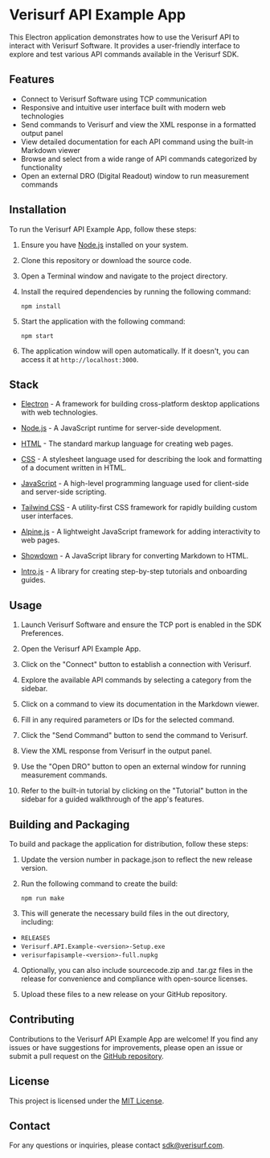 # Verisurf API Example App
This Electron application demonstrates how to use the Verisurf API to interact with Verisurf Software. It provides a user-friendly interface to explore and test various API commands available in the Verisurf SDK.
## Features
- Connect to Verisurf Software using TCP communication
- Responsive and intuitive user interface built with modern web technologies
- Send commands to Verisurf and view the XML response in a formatted output panel
- View detailed documentation for each API command using the built-in Markdown viewer
- Browse and select from a wide range of API commands categorized by functionality
- Open an external DRO (Digital Readout) window to run measurement commands

## Installation

To run the Verisurf API Example App, follow these steps:

1. Ensure you have [Node.js](https://nodejs.org/) installed on your system.

2. Clone this repository or download the source code.

3. Open a Terminal window and navigate to the project directory.

4. Install the required dependencies by running the following command:
    ```
   npm install
    ```
   
5. Start the application with the following command:
   ```
   npm start
   ```

6. The application window will open automatically. If it doesn't, you can access it at `http://localhost:3000`.

## Stack
- [Electron](https://www.electronjs.org/) - A framework for building cross-platform desktop applications with web technologies.

- [Node.js](https://nodejs.org/) - A JavaScript runtime for server-side development.

- [HTML](https://developer.mozilla.org/en-US/docs/Web/HTML) - The standard markup language for creating web pages.

- [CSS](https://developer.mozilla.org/en-US/docs/Web/CSS) - A stylesheet language used for describing the look and formatting of a document written in HTML.

- [JavaScript](https://developer.mozilla.org/en-US/docs/Web/JavaScript) - A high-level programming language used for client-side and server-side scripting.

- [Tailwind CSS](https://tailwindcss.com/) - A utility-first CSS framework for rapidly building custom user interfaces.

- [Alpine.js](https://alpinejs.dev/) - A lightweight JavaScript framework for adding interactivity to web pages.

- [Showdown](https://showdownjs.com/) - A JavaScript library for converting Markdown to HTML.

- [Intro.js](https://introjs.com/) - A library for creating step-by-step tutorials and onboarding guides.


## Usage

1. Launch Verisurf Software and ensure the TCP port is enabled in the SDK Preferences.

2. Open the Verisurf API Example App.

3. Click on the "Connect" button to establish a connection with Verisurf.

4. Explore the available API commands by selecting a category from the sidebar.

5. Click on a command to view its documentation in the Markdown viewer.

6. Fill in any required parameters or IDs for the selected command.

7. Click the "Send Command" button to send the command to Verisurf.

8. View the XML response from Verisurf in the output panel.

9. Use the "Open DRO" button to open an external window for running measurement commands.

10. Refer to the built-in tutorial by clicking on the "Tutorial" button in the sidebar for a guided walkthrough of the app's features.

## Building and Packaging
To build and package the application for distribution, follow these steps:

1. Update the version number in package.json to reflect the new release version.

2. Run the following command to create the build:
    ```
    npm run make
    ```
3. This will generate the necessary build files in the out directory, including:

- `RELEASES`
- `Verisurf.API.Example-<version>-Setup.exe`
- `verisurfapisample-<version>-full.nupkg`
4. Optionally, you can also include sourcecode.zip and .tar.gz files in the release for convenience and compliance with open-source licenses.

5. Upload these files to a new release on your GitHub repository.

## Contributing

Contributions to the Verisurf API Example App are welcome! If you find any issues or have suggestions for improvements, please open an issue or submit a pull request on the [GitHub repository](https://github.com/yourusername/verisurf-api-example).

## License

This project is licensed under the [MIT License](LICENSE).


## Contact

For any questions or inquiries, please contact [sdk@verisurf.com](mailto:sdk@verisurf.com).

